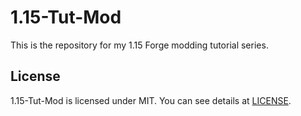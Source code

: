 # 1.15-Tut-Mod
This is the repository for my 1.15 Forge modding tutorial series.
## License
1.15-Tut-Mod is licensed under MIT. You can see details at [LICENSE](https://github.com/DaRealTurtyWurty/1.15-Tut-Mod/blob/master/LICENSE).

